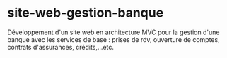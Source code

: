 # site-web-gestion-banque
Développement d'un site web en architecture MVC pour la gestion d'une banque avec les services de base : prises de rdv, ouverture de comptes, contrats d'assurances, crédits,...etc.

